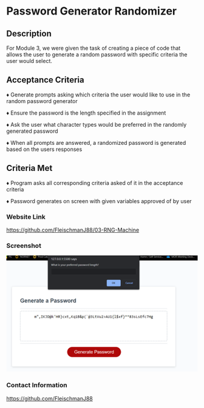 # Password Generator Randomizer

## <strong>Description</strong>

For Module 3, we were given the task of creating a piece of code that allows the user to generate a random password with specific criteria the user would select.

## <strong>Acceptance Criteria</strong>

♦ Generate prompts asking which criteria the user would like to use in the random password generator

♦ Ensure the password is the length specified in the assignment

♦ Ask the user what character types would be preferred in the randomly generated password

♦ When all prompts are answered, a randomized password is generated based on the users responses

## <strong>Criteria Met</strong>

♦ Program asks all corresponding criteria asked of it in the acceptance criteria

♦ Password generates on screen with given variables approved of by user


### <strong>Website Link</strong>

https://github.com/FleischmanJ88/03-RNG-Machine

### <strong>Screenshot</strong>

![](Develop/Assets/PasswordGeneratorSS.png)

### <strong>Contact Information</strong>

https://github.com/FleischmanJ88